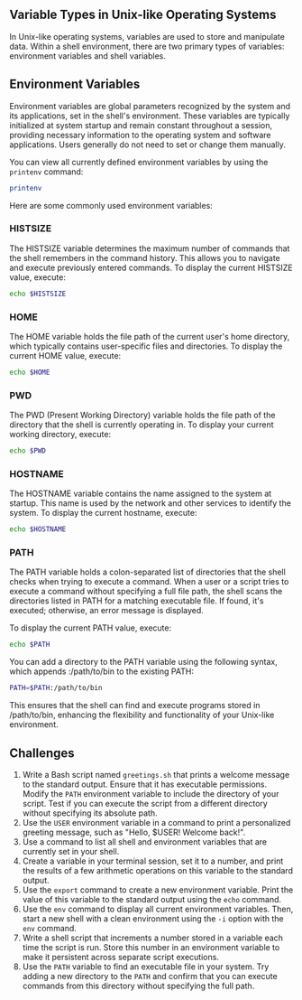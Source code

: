 ## Variable Types in Unix-like Operating Systems

In Unix-like operating systems, variables are used to store and manipulate data. Within a shell environment, there are two primary types of variables: environment variables and shell variables.

## Environment Variables

Environment variables are global parameters recognized by the system and its applications, set in the shell's environment. These variables are typically initialized at system startup and remain constant throughout a session, providing necessary information to the operating system and software applications. Users generally do not need to set or change them manually.

You can view all currently defined environment variables by using the `printenv` command:

```bash
printenv
```

Here are some commonly used environment variables:

### HISTSIZE

The HISTSIZE variable determines the maximum number of commands that the shell remembers in the command history. This allows you to navigate and execute previously entered commands. To display the current HISTSIZE value, execute:

```bash
echo $HISTSIZE
```

### HOME

The HOME variable holds the file path of the current user's home directory, which typically contains user-specific files and directories. To display the current HOME value, execute:

```bash
echo $HOME
```

### PWD

The PWD (Present Working Directory) variable holds the file path of the directory that the shell is currently operating in. To display your current working directory, execute:

```bash
echo $PWD
```

### HOSTNAME

The HOSTNAME variable contains the name assigned to the system at startup. This name is used by the network and other services to identify the system. To display the current hostname, execute:

```bash
echo $HOSTNAME
```

### PATH

The PATH variable holds a colon-separated list of directories that the shell checks when trying to execute a command. When a user or a script tries to execute a command without specifying a full file path, the shell scans the directories listed in PATH for a matching executable file. If found, it's executed; otherwise, an error message is displayed.

To display the current PATH value, execute:

```bash
echo $PATH
```

You can add a directory to the PATH variable using the following syntax, which appends :/path/to/bin to the existing PATH:

```bash
PATH=$PATH:/path/to/bin
```

This ensures that the shell can find and execute programs stored in /path/to/bin, enhancing the flexibility and functionality of your Unix-like environment.

## Challenges

1. Write a Bash script named `greetings.sh` that prints a welcome message to the standard output. Ensure that it has executable permissions. Modify the `PATH` environment variable to include the directory of your script. Test if you can execute the script from a different directory without specifying its absolute path.
2. Use the `USER` environment variable in a command to print a personalized greeting message, such as "Hello, $USER! Welcome back!".
3. Use a command to list all shell and environment variables that are currently set in your shell.
4. Create a variable in your terminal session, set it to a number, and print the results of a few arithmetic operations on this variable to the standard output.
5. Use the `export` command to create a new environment variable. Print the value of this variable to the standard output using the `echo` command.
6. Use the `env` command to display all current environment variables. Then, start a new shell with a clean environment using the `-i` option with the `env` command.
7. Write a shell script that increments a number stored in a variable each time the script is run. Store this number in an environment variable to make it persistent across separate script executions.
8. Use the `PATH` variable to find an executable file in your system. Try adding a new directory to the `PATH` and confirm that you can execute commands from this directory without specifying the full path.
